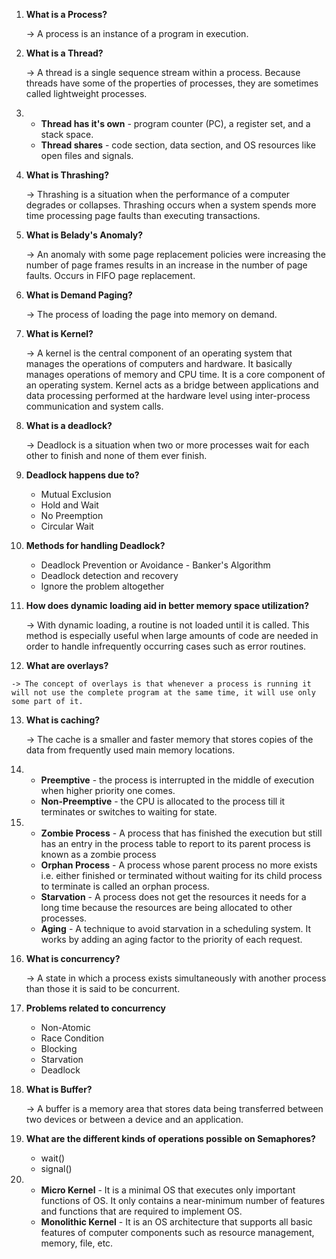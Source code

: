 1. **What is a Process?**

   -> A process is an instance of a program in execution.

2. **What is a Thread?**

   -> A thread is a single sequence stream within a process. Because threads have some of the properties of processes, they are sometimes called lightweight processes.

3. * **Thread has it's own** - program counter (PC), a register set, and a stack space.
   * **Thread shares** - code section, data section, and OS resources like open files and signals. 

4. **What is Thrashing?**

   -> Thrashing is a situation when the performance of a computer degrades or collapses. Thrashing occurs when a system spends more time processing page faults than executing transactions.

5. **What is Belady's Anomaly?**

   -> An anomaly with some page replacement policies were increasing the number of page frames results in an increase in the number of page faults. Occurs in FIFO page replacement.

6. **What is Demand Paging?**

   -> The process of loading the page into memory on demand.

7. **What is Kernel?**

   -> A kernel is the central component of an operating system that manages the operations of computers and hardware. It basically manages operations of memory and CPU time. It is a core component of an operating system. Kernel acts as a bridge between applications and data processing performed at the hardware level using inter-process communication and system calls.

8. **What is a deadlock?**

   -> Deadlock is a situation when two or more processes wait for each other to finish and none of them ever finish.

9. **Deadlock happens due to?**

   * Mutual Exclusion
   * Hold and Wait
   * No Preemption
   * Circular Wait

10. **Methods for handling Deadlock?**

    * Deadlock Prevention or Avoidance - Banker's Algorithm
    * Deadlock detection and recovery
    * Ignore the problem altogether

11. **How does dynamic loading aid in better memory space utilization?**

    -> With dynamic loading, a routine is not loaded until it is called. This method is especially useful when large amounts of code are needed in order to handle infrequently occurring cases such as error routines.

12.  **What are overlays?**

    -> The concept of overlays is that whenever a process is running it will not use the complete program at the same time, it will use only some part of it.

13. **What is caching?**

    -> The cache is a smaller and faster memory that stores copies of the data from frequently used main memory locations. 

14. * **Preemptive** - the process is interrupted in the middle of execution when higher priority one comes.
    * **Non-Preemptive** - the CPU is allocated to the process till it terminates or switches to waiting for state.

15. * **Zombie Process** - A process that has finished the execution but still has an entry in the process table to report to its parent process is known as a zombie process
    * **Orphan Process** - A process whose parent process no more exists i.e. either finished or terminated without waiting for its child process to terminate is called an orphan process.
    * **Starvation** - A process does not get the resources it needs for a long time because the resources are being allocated to other processes. 
    * **Aging** - A technique to avoid starvation in a scheduling system. It works by adding an aging factor to the priority of each request.

16. **What is concurrency?**

    -> A state in which a process exists simultaneously with another process than those it is said to be concurrent.

17. **Problems related to concurrency**

    * Non-Atomic
    * Race Condition
    * Blocking
    * Starvation
    * Deadlock

18. **What is Buffer?**

    -> A buffer is a memory area that stores data being transferred between two devices or between a device and an application.

19. **What are the different kinds of operations possible on Semaphores?**

    * wait()
    * signal()

20. * **Micro Kernel** - It is a minimal OS that executes only important functions of OS. It only contains a near-minimum number of features and functions that are required to implement OS. 
    * **Monolithic Kernel** - It is an OS architecture that supports all basic features of computer components such as resource management, memory, file, etc.  
